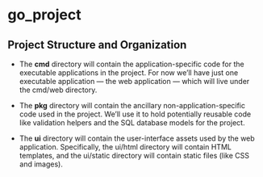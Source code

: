# go_project



## Project Structure and Organization
* The **cmd** directory will contain the application-specific code for the
executable applications in the project. For now we’ll have just one
executable application — the web application — which will live under
the cmd/web directory.

* The **pkg** directory will contain the ancillary non-application-specific
code used in the project. We’ll use it to hold potentially reusable code
like validation helpers and the SQL database models for the project.

* The **ui** directory will contain the user-interface assets used by the web application.
  Specifically, the ui/html directory will contain HTML templates, and the ui/static directory 
  will contain static files (like CSS and images).


